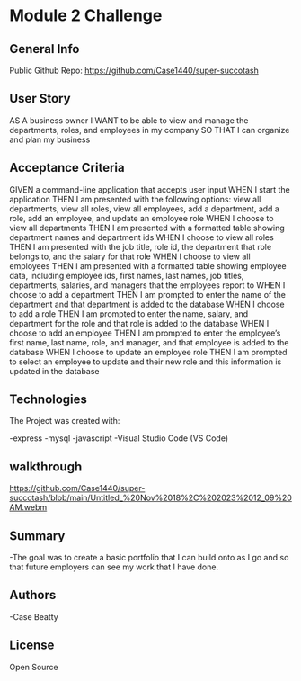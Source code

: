 # Module 2 Challenge

## General Info

Public Github Repo: https://github.com/Case1440/super-succotash

## User Story

AS A business owner
I WANT to be able to view and manage the departments, roles, and employees in my company
SO THAT I can organize and plan my business


## Acceptance Criteria

GIVEN a command-line application that accepts user input
WHEN I start the application
THEN I am presented with the following options: view all departments, view all roles, view all employees, add a department, add a role, add an employee, and update an employee role
WHEN I choose to view all departments
THEN I am presented with a formatted table showing department names and department ids
WHEN I choose to view all roles
THEN I am presented with the job title, role id, the department that role belongs to, and the salary for that role
WHEN I choose to view all employees
THEN I am presented with a formatted table showing employee data, including employee ids, first names, last names, job titles, departments, salaries, and managers that the employees report to
WHEN I choose to add a department
THEN I am prompted to enter the name of the department and that department is added to the database
WHEN I choose to add a role
THEN I am prompted to enter the name, salary, and department for the role and that role is added to the database
WHEN I choose to add an employee
THEN I am prompted to enter the employee’s first name, last name, role, and manager, and that employee is added to the database
WHEN I choose to update an employee role
THEN I am prompted to select an employee to update and their new role and this information is updated in the database 


## Technologies

The Project was created with:

-express
-mysql
-javascript
-Visual Studio Code (VS Code)

## walkthrough

https://github.com/Case1440/super-succotash/blob/main/Untitled_%20Nov%2018%2C%202023%2012_09%20AM.webm

## Summary

-The goal was to create a basic portfolio that I can build onto as I go and so that future employers can see my work that I have done.

## Authors

-Case Beatty

## License

Open Source
